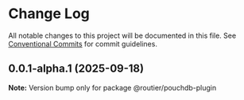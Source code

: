 # Change Log

All notable changes to this project will be documented in this file.
See [Conventional Commits](https://conventionalcommits.org) for commit guidelines.

## 0.0.1-alpha.1 (2025-09-18)

**Note:** Version bump only for package @routier/pouchdb-plugin

